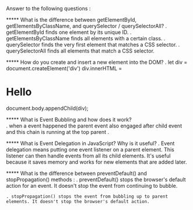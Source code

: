  Answer to the following questions :
 
***** What is the difference between getElementById, getElementsByClassName, and querySelector / querySelectorAll?
   . getElementById finds one element by its unique ID.
   . getElementsByClassName finds all elements with a certain class.
   . querySelector finds the very first element that matches a CSS selector.
   . querySelectorAll finds all elements that match a CSS selector.

***** How do you create and insert a new element into the DOM?
    .  let div = document.createElement('div')
       div.innerHTML = <h1>Hello</h1>
       document.body.appendChild(div);

*****  What is Event Bubbling and how does it work?  
     . when a event happened the parent event also engaged after child event  and this chain is running at the top parent .

***** What is Event Delegation in JavaScript? Why is it useful?
    . Event delegation means putting one event listener on a parent element. This listener can then handle events from all its child elements. It's useful because it saves memory and works for new elements that are added later.

***** What is the difference between preventDefault() and stopPropagation() methods :
    . preventDefault() stops the browser's default action for an event. It doesn't stop the event from continuing to bubble.

    . stopPropagation() stops the event from bubbling up to parent elements. It doesn't stop the browser's default action.

